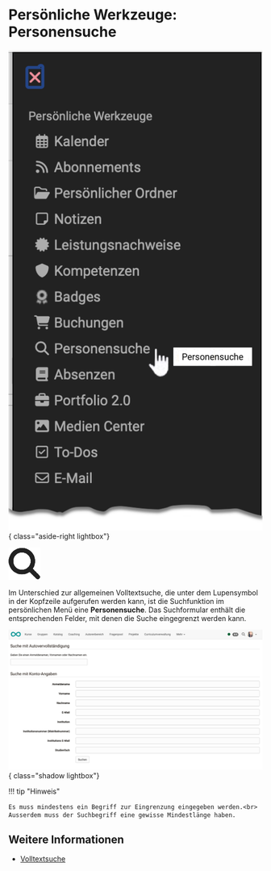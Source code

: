 # Persönliche Werkzeuge: Personensuche

![pers_menu_other_users_v1_de.png](assets/pers_menu_other_users_v1_de.png){ class="aside-right lightbox"}

![icon_other_users.png](assets/icon_other_users.png)


Im Unterschied zur allgemeinen Volltextsuche, die unter dem Lupensymbol in der Kopfzeile aufgerufen werden kann, ist die Suchfunktion im persönlichen Menü eine **Personensuche**. Das Suchformular enthält die entsprechenden Felder, mit denen die Suche eingegrenzt werden kann.

![pers_menu_other_users_search_v1_de.png](assets/pers_menu_other_users_search_v1_de.png){ class="shadow lightbox"}

!!! tip "Hinweis"

    Es muss mindestens ein Begriff zur Eingrenzung eingegeben werden.<br>
    Ausserdem muss der Suchbegriff eine gewisse Mindestlänge haben.

## Weitere Informationen

* [Volltextsuche](../basic_concepts/Full_Text_Search.de.md)<br>


